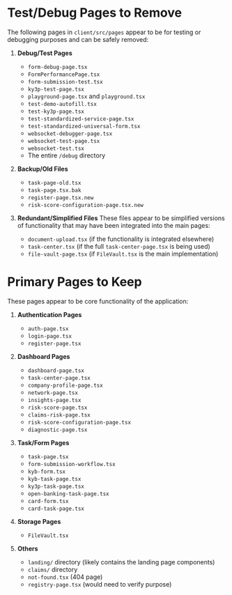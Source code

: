 # Test/Debug Pages to Remove

The following pages in `client/src/pages` appear to be for testing or debugging purposes and can be safely removed:

1. **Debug/Test Pages**
   - `form-debug-page.tsx`
   - `FormPerformancePage.tsx`
   - `form-submission-test.tsx`
   - `ky3p-test-page.tsx`
   - `playground-page.tsx` and `playground.tsx`
   - `test-demo-autofill.tsx`
   - `test-ky3p-page.tsx`
   - `test-standardized-service-page.tsx`
   - `test-standardized-universal-form.tsx`
   - `websocket-debugger-page.tsx`
   - `websocket-test-page.tsx`
   - `websocket-test.tsx`
   - The entire `/debug` directory

2. **Backup/Old Files**
   - `task-page-old.tsx`
   - `task-page.tsx.bak`
   - `register-page.tsx.new`
   - `risk-score-configuration-page.tsx.new`

3. **Redundant/Simplified Files**
   These files appear to be simplified versions of functionality that may have been integrated into the main pages:
   - `document-upload.tsx` (if the functionality is integrated elsewhere)
   - `task-center.tsx` (if the full `task-center-page.tsx` is being used)
   - `file-vault-page.tsx` (if `FileVault.tsx` is the main implementation)

# Primary Pages to Keep

These pages appear to be core functionality of the application:

1. **Authentication Pages**
   - `auth-page.tsx`
   - `login-page.tsx`
   - `register-page.tsx`

2. **Dashboard Pages**
   - `dashboard-page.tsx`
   - `task-center-page.tsx`
   - `company-profile-page.tsx`
   - `network-page.tsx`
   - `insights-page.tsx`
   - `risk-score-page.tsx`
   - `claims-risk-page.tsx`
   - `risk-score-configuration-page.tsx`
   - `diagnostic-page.tsx`

3. **Task/Form Pages**
   - `task-page.tsx`
   - `form-submission-workflow.tsx`
   - `kyb-form.tsx`
   - `kyb-task-page.tsx`
   - `ky3p-task-page.tsx`
   - `open-banking-task-page.tsx`
   - `card-form.tsx`
   - `card-task-page.tsx`
   
4. **Storage Pages**
   - `FileVault.tsx`

5. **Others**
   - `landing/` directory (likely contains the landing page components)
   - `claims/` directory
   - `not-found.tsx` (404 page)
   - `registry-page.tsx` (would need to verify purpose)